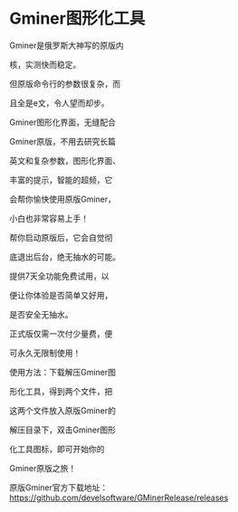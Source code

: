 # Gminer图形化工具

Gminer是俄罗斯大神写的原版内

核，实测快而稳定。

但原版命令行的参数很复杂，而

且全是e文，令人望而却步。

Gminer图形化界面，无缝配合

Gminer原版，不用去研究长篇

英文和复杂参数，图形化界面、

丰富的提示，智能的超频，它

会帮你愉快使用原版Gminer，

小白也非常容易上手！

帮你启动原版后，它会自觉彻

底退出后台，绝无抽水的可能。

提供7天全功能免费试用，以

便让你体验是否简单又好用，

是否安全无抽水。

正式版仅需一次付少量费，便

可永久无限制使用！

使用方法：下载解压Gminer图

形化工具，得到两个文件，把

这两个文件放入原版Gminer的

解压目录下，双击Gminer图形

化工具图标，即可开始你的

Gminer原版之旅！

原版Gminer官方下载地址：
https://github.com/develsoftware/GMinerRelease/releases

